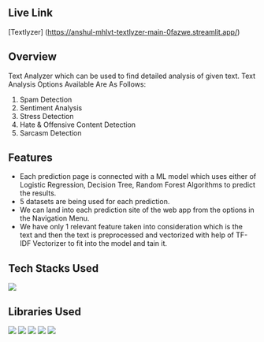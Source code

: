 ## Live Link
[Textlyzer] (https://anshul-mhlvt-textlyzer-main-0fazwe.streamlit.app/)

## Overview
Text Analyzer which can be used to find detailed analysis of given text.
Text Analysis Options Available Are As Follows:
1. Spam Detection
2. Sentiment Analysis
3. Stress Detection
4. Hate & Offensive Content Detection
5. Sarcasm Detection

## Features
- Each prediction page is connected with a ML model which uses either of Logistic Regression, Decision Tree, Random Forest Algorithms to predict the results.
- 5 datasets are being used for each prediction.
- We can land into each prediction site of the web app from the options in the Navigation Menu.
- We have only 1 relevant feature taken into consideration which is the text and then the text is preprocessed and vectorized with help of TF-IDF Vectorizer to fit into the model and tain it.

## Tech Stacks Used
<img src="https://img.shields.io/badge/python%20-%2314354C.svg?&style=for-the-badge&logo=python&logoColor=white"/>

## Libraries Used
<img src="https://img.shields.io/badge/numpy%20-%2314354C.svg?&style=for-the-badge&logo=numpy&logoColor=white"/> <img src="https://img.shields.io/badge/pandas%20-%2314354C.svg?&style=for-the-badge&logo=pandas&logoColor=white"/> <img src="https://img.shields.io/badge/streamlit%20-%2314354C.svg?&style=for-the-badge&logo=streamlit&logoColor=white"/> <img src="https://img.shields.io/badge/nltk%20-%2314354C.svg?&style=for-the-badge&logo=nltk&logoColor=white"/> <img src="https://img.shields.io/badge/scikitlearn%20-%2314354C.svg?&style=for-the-badge&logo=scikitlearn&logoColor=white"/>

